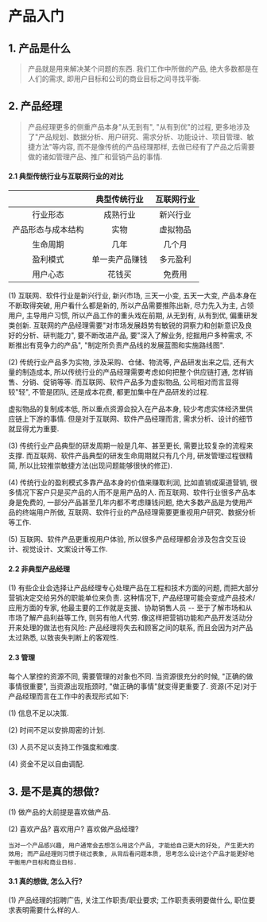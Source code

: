 # 产品入门  

## 1. 产品是什么  

> 产品就是用来解决某个问题的东西. 我们工作中所做的产品, 绝大多数都是在人们的需求, 即用户目标和公司的商业目标之间寻找平衡.  

## 2. 产品经理  

> 产品经理更多的侧重产品本身"从无到有", "从有到优"的过程, 更多地涉及了"产品规划、数据分析、用户研究、需求分析、功能设计、项目管理、敏捷方法"等内容, 而不是像传统的产品经理那样, 去做已经有了产品之后需要做的诸如管理产品、推广和营销产品的事情.  

#### 2.1 典型传统行业与互联网行业的对比  

|      |典型传统行业|互联网行业|  
|:----:|:-----:|:-----:|  
|行业形态|成熟行业|新兴行业|  
|产品形态与成本结构|实物|虚拟物品|  
|生命周期|几年|几个月|  
|盈利模式|单一卖产品赚钱|多元盈利|  
|用户心态|花钱买|免费用|  

(1) 互联网、软件行业是新兴行业, 新兴市场, 三天一小变, 五天一大变, 产品本身在不断取得突破, 用户看什么都是新的, 所以产品需要推陈出新, 尽力先入为主, 占领用户, 主导用户习惯, 所以产品工作的重头戏在前期, 从无到有, 从有到优, 偏重研发类创新. 互联网的产品经理需要"对市场发展趋势有敏锐的洞察力和创新意识及良好的分析、研判能力", 要不断改进产品, 要"深入了解业务, 挖掘用户多种需求, 不断推出有竞争力的产品", "制定所负责产品线的发展蓝图和实施路线图".  

(2) 传统行业产品多为实物, 涉及采购、仓储、物流等, 产品研发出来之后, 还有大量的制造成本, 所以传统行业的产品经理需要考虑如何把整个供应链打通, 怎样销售、分销、促销等等. 而互联网、软件产品多为虚拟物品, 公司相对而言显得较"轻", 不管是团队, 还是成本花费, 都更加集中在产品研发的过程.  

虚拟物品的复制成本低, 所以重点资源会投入在产品本身, 较少考虑实体经济里供应链上下游的事情. 但是对于互联网、软件产品经理而言, 需求分析、设计的细节就显得尤为重要.  

(3) 传统行业产品典型的研发周期一般是几年、甚至更长, 需要比较复杂的流程来支撑. 而互联网、软件产品典型的研发生命周期就只有几个月, 研发管理过程很精简, 所以比较推崇敏捷方法(出现问题能够很快的修正).  

(4) 传统行业的盈利模式多靠产品本身的价值来赚取利润, 比如直销或渠道营销, 很多情况下客户只是买产品的人而不是用产品的人. 而互联网、软件行业很多产品本身是免费的, 一部分产品甚至几年内都不考虑赚钱问题, 绝大多数产品是为使用产品的终端用户所做, 互联网、软件行业的产品经理需要更重视用户研究、数据分析等工作. 

(5) 互联网、软件产品更重视用户体验, 所以很多产品经理都会涉及包含交互设计、视觉设计、文案设计等工作.

#### 2.2 非典型产品经理  

(1) 有些企业会选择让产品经理专心处理产品在工程和技术方面的问题, 而把大部分营销决定交给另外的职能单位来负责. 这种情况下, 产品经理可能会变成产品技术/应用方面的专家, 他最主要的工作就是支援、协助销售人员 -- 至于了解市场和从市场了解产品利益等工作, 则另有他人代劳. 像这样把营销功能和产品开发活动分开来处理的做法也有风险: 产品经理将失去和顾客之间的联系, 而且会因为对产品太过熟悉, 以致丧失判断上的客观性.  

#### 2.3 管理  

每个人掌控的资源不同, 需要管理的对象也不同. 当资源很充分的时候, "正确的做事情很重要", 当资源出现瓶颈时, "做正确的事情"就变得更重要了. 资源(不足)对于产品经理而言在工作中的表现形式如下:  

(1) 信息不足以决策.  

(2) 时间不足以安排周密的计划.  

(3) 人员不足以支持工作强度和难度.  

(4) 资金不足以自由调配.  

## 3. 是不是真的想做?

(1) 做产品的大前提是喜欢做产品.  

(2) 喜欢产品? 喜欢用户? 喜欢做产品经理?  

```  
当对一个产品感兴趣, 用户通常会去想怎么用这个产品, 才能给自己更大的好处, 产生更大的效用; 而产品经理则习惯于绕过表象, 从背后看问题本质, 思考怎么设计这个产品才能更好地平衡用户目标和商业目标.  
```  

#### 3.1 真的想做, 怎么入行?  

(1) 产品经理的招聘广告, 关注工作职责/职业要求; 工作职责表明要做什么, 职位要求表明需要什么样的人.  

